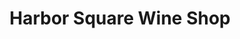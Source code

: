 ---
title: "Harbor Square Wine Shop"
url: /bainbridge-island/harbor-square-wine-shop/
shop: wine
---